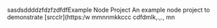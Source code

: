 sasdsddddzfdzfzdfdfExample Node Project
An example node project to demonstrate [srcclr](https:/w
mmnnmkkccc
   cdfdmlk,.,.,
mn
